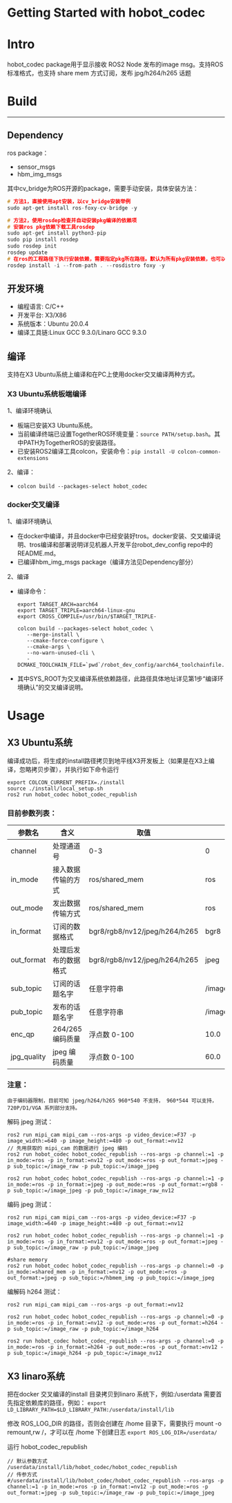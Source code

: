Getting Started with hobot_codec
=======

# Intro

hobot_codec package用于显示接收 ROS2 Node 发布的image msg。支持ROS标准格式，也支持 share mem 方式订阅，发布 jpg/h264/h265 话题

# Build
---
## Dependency

ros package：
- sensor_msgs
- hbm_img_msgs

其中cv_bridge为ROS开源的package，需要手动安装，具体安装方法：

```cpp
# 方法1，直接使用apt安装，以cv_bridge安装举例
sudo apt-get install ros-foxy-cv-bridge -y

# 方法2，使用rosdep检查并自动安装pkg编译的依赖项
# 安装ros pkg依赖下载⼯具rosdep
sudo apt-get install python3-pip
sudo pip install rosdep
sudo rosdep init
rosdep update
# 在ros的⼯程路径下执⾏安装依赖，需要指定pkg所在路径。默认为所有pkg安装依赖，也可以指定为某个pkg安装依赖
rosdep install -i --from-path . --rosdistro foxy -y
```

## 开发环境

- 编程语言: C/C++
- 开发平台: X3/X86
- 系统版本：Ubuntu 20.0.4
- 编译工具链:Linux GCC 9.3.0/Linaro GCC 9.3.0

## 编译

支持在X3 Ubuntu系统上编译和在PC上使用docker交叉编译两种方式。

### X3 Ubuntu系统板端编译
1、编译环境确认

 - 板端已安装X3 Ubuntu系统。
 - 当前编译终端已设置TogetherROS环境变量：`source PATH/setup.bash`。其中PATH为TogetherROS的安装路径。
 - 已安装ROS2编译工具colcon，安装命令：`pip install -U colcon-common-extensions`

2、编译：
  - `colcon build --packages-select hobot_codec`

### docker交叉编译

1、编译环境确认

- 在docker中编译，并且docker中已经安装好tros。docker安装、交叉编译说明、tros编译和部署说明详见机器人开发平台robot_dev_config repo中的README.md。
- 已编译hbm_img_msgs package（编译方法见Dependency部分）

2、编译

- 编译命令： 

  ```
  export TARGET_ARCH=aarch64
  export TARGET_TRIPLE=aarch64-linux-gnu
  export CROSS_COMPILE=/usr/bin/$TARGET_TRIPLE-
  
  colcon build --packages-select hobot_codec \
     --merge-install \
     --cmake-force-configure \
     --cmake-args \
     --no-warn-unused-cli \
     -DCMAKE_TOOLCHAIN_FILE=`pwd`/robot_dev_config/aarch64_toolchainfile.cmake
  ```
- 其中SYS_ROOT为交叉编译系统依赖路径，此路径具体地址详见第1步“编译环境确认”的交叉编译说明。

# Usage

## X3 Ubuntu系统
编译成功后，将生成的install路径拷贝到地平线X3开发板上（如果是在X3上编译，忽略拷贝步骤），并执行如下命令运行

```
export COLCON_CURRENT_PREFIX=./install
source ./install/local_setup.sh
ros2 run hobot_codec hobot_codec_republish
```
### 目前参数列表：

| 参数名      | 含义                 | 取值                          | 默认值                |
| ----------- | -------------------- | ----------------------------- | --------------------- |
| channel     | 处理通道号           | 0-3                           | 0                     |
| in_mode     | 接入数据传输的方式   | ros/shared_mem                | ros                   |
| out_mode    | 发出数据传输方式     | ros/shared_mem                | ros                   |
| in_format   | 订阅的数据格式       | bgr8/rgb8/nv12/jpeg/h264/h265 | bgr8                  |
| out_format  | 处理后发布的数据格式 | bgr8/rgb8/nv12/jpeg/h264/h265 | jpeg                  |
| sub_topic   | 订阅的话题名字       | 任意字符串                    | /image_raw            |
| pub_topic   | 发布的话题名字       | 任意字符串                    | /image_raw/compressed |
| enc_qp      | 264/265编码质量      | 浮点数 0-100                  | 10.0                  |
| jpg_quality | jpeg 编码质量        | 浮点数 0-100                  | 60.0                  |

### 注意：

    由于编码器限制，目前可知 jpeg/h264/h265 960*540 不支持， 960*544 可以支持，720P/D1/VGA 系列部分支持。


解码 jpeg 测试：
```
ros2 run mipi_cam mipi_cam --ros-args -p video_device:=F37 -p image_width:=640 -p image_height:=480 -p out_format:=nv12
// 先用获取的 mipi_cam 的数据进行 jpeg 编码
ros2 run hobot_codec hobot_codec_republish --ros-args -p channel:=1 -p in_mode:=ros -p in_format:=nv12 -p out_mode:=ros -p out_format:=jpeg -p sub_topic:=/image_raw -p pub_topic:=/image_jpeg

ros2 run hobot_codec hobot_codec_republish --ros-args -p channel:=1 -p in_mode:=ros -p in_format:=jpeg -p out_mode:=ros -p out_format:=rgb8 -p sub_topic:=/image_jpeg -p pub_topic:=/image_raw_nv12
```
编码 jpeg 测试：
```
ros2 run mipi_cam mipi_cam --ros-args -p video_device:=F37 -p image_width:=640 -p image_height:=480 -p out_format:=nv12

ros2 run hobot_codec hobot_codec_republish --ros-args -p channel:=1 -p in_mode:=ros -p in_format:=nv12 -p out_mode:=ros -p out_format:=jpeg -p sub_topic:=/image_raw -p pub_topic:=/image_jpeg

#share memory
ros2 run hobot_codec hobot_codec_republish --ros-args -p channel:=0 -p in_mode:=shared_mem -p in_format:=nv12 -p out_mode:=ros -p out_format:=jpeg -p sub_topic:=/hbmem_img -p pub_topic:=/image_jpeg
```
编解码 h264 测试：
```
ros2 run mipi_cam mipi_cam --ros-args -p out_format:=nv12

ros2 run hobot_codec hobot_codec_republish --ros-args -p channel:=0 -p in_mode:=ros -p in_format:=nv12 -p out_mode:=ros -p out_format:=h264 -p sub_topic:=/image_raw -p pub_topic:=/image_h264

ros2 run hobot_codec hobot_codec_republish --ros-args -p channel:=0 -p in_mode:=ros -p in_format:=h264 -p out_mode:=ros -p out_format:=nv12 -p sub_topic:=/image_h264 -p pub_topic:=/image_nv12
```

## X3 linaro系统

把在docker 交叉编译的install 目录拷贝到linaro 系统下，例如:/userdata
需要首先指定依赖库的路径，例如：
`export LD_LIBRARY_PATH=$LD_LIBRARY_PATH:/userdata/install/lib`

修改 ROS_LOG_DIR 的路径，否则会创建在 /home 目录下，需要执行 mount -o remount,rw /，才可以在 /home 下创建日志
`export ROS_LOG_DIR=/userdata/`

运行 hobot_codec_republish
```
// 默认参数方式
/userdata/install/lib/hobot_codec/hobot_codec_republish
// 传参方式
#/userdata/install/lib/hobot_codec/hobot_codec_republish --ros-args -p channel:=1 -p in_mode:=ros -p in_format:=nv12 -p out_mode:=ros -p out_format:=jpeg -p sub_topic:=/image_raw -p pub_topic:=/image_jpeg

```
